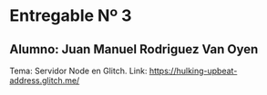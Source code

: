 # Entregable Nº 3
## Alumno: Juan Manuel Rodriguez Van Oyen

Tema: Servidor Node en Glitch.
Link: https://hulking-upbeat-address.glitch.me/